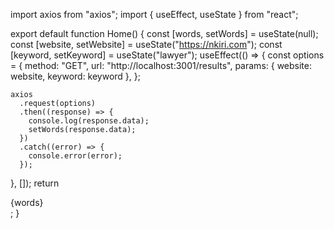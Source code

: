 import axios from "axios";
import { useEffect, useState } from "react";

export default function Home() {
const [words, setWords] = useState(null);
const [website, setWebsite] = useState("https://nkiri.com");
const [keyword, setKeyword] = useState("lawyer");
useEffect(() => {
const options = {
method: "GET",
url: "http://localhost:3001/results",
params: { website: website, keyword: keyword },
};

    axios
      .request(options)
      .then((response) => {
        console.log(response.data);
        setWords(response.data);
      })
      .catch((error) => {
        console.error(error);
      });

}, []);
return <div>{words}</div>;
}
